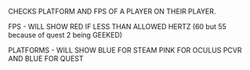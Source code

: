 CHECKS PLATFORM AND FPS OF A PLAYER ON THEIR PLAYER.

FPS - WILL SHOW RED IF LESS THAN ALLOWED HERTZ (60 but 55 because of quest 2 being GEEKED)

PLATFORMS - WILL SHOW BLUE FOR STEAM PINK FOR OCULUS PCVR AND BLUE FOR QUEST
